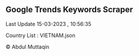 

## Google Trends Keywords Scraper 
 
Last Update 15-03-2023 , 10:56:35

Country List :
VIETNAM.json



© Abdul Muttaqin 

